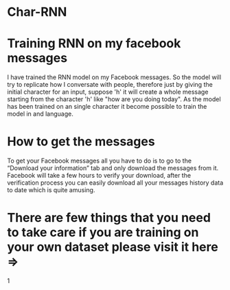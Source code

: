 # Char-RNN
# Training RNN on my facebook messages

I have trained the RNN model on my Facebook messages. So the model will try to replicate how I conversate with people, therefore just by giving the initial character for an input, suppose 'h' it will create a whole message starting from the character 'h' like "how are you doing today". As the model has been trained on an single character it become possible to train the model in and language.





 # How to get the messages 
To get your Facebook messages all you have to do is to go to the  “Download your information” tab and only download the messages from it.
Facebook will take a few hours to verify your download, after the verification process you can easily download all your messages history data to date which is quite amusing.


# There are few things that you need to take care if you are training on your own dataset please visit it here =>

1





